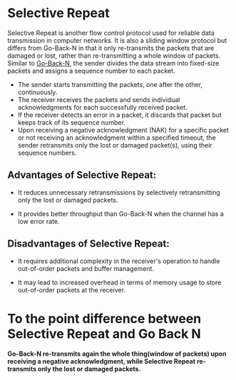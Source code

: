 # Selective Repeat
Selective Repeat is another flow control protocol used for reliable data transmission in computer networks. It is also a sliding window protocol but differs from Go-Back-N in that it only re-transmits the packets that are damaged or lost, rather than re-transmitting a whole window of packets. Similar to [Go-Back-N](networking/notes/second/stop_n_wait.md), the sender divides the data stream into fixed-size packets and assigns a sequence number to each packet.

* The sender starts transmitting the packets, one after the other, continuously.
* The receiver receives the packets and sends individual acknowledgments for each successfully received packet.
* If the receiver detects an error in a packet, it discards that packet but keeps track of its sequence number.
* Upon receiving a negative acknowledgment (NAK) for a specific packet or not receiving an acknowledgment within a specified timeout, the sender retransmits only the lost or damaged packet(s), using their sequence numbers.

## Advantages of Selective Repeat:

* It reduces unnecessary retransmissions by selectively retransmitting only the lost or damaged packets.

* It provides better throughput than Go-Back-N when the channel has a low error rate.

## Disadvantages of Selective Repeat:

* It requires additional complexity in the receiver's operation to handle out-of-order packets and buffer management.

* It may lead to increased overhead in terms of memory usage to store out-of-order packets at the receiver.


# To the point difference between Selective Repeat and Go Back N

**Go-Back-N re-transmits again the whole thing(window of packets) upon receiving a negative acknowledgment, while Selective Repeat re-transmits only the lost or damaged packets.**